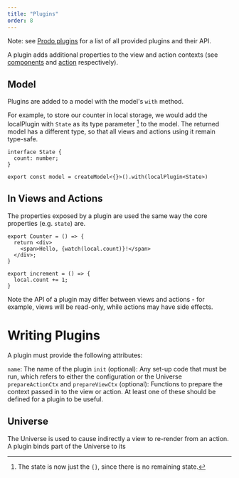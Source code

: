 ```yaml
---
title: "Plugins"
order: 8
---
```


Note: see [Prodo plugins](./prodo-plugins) for a list of all provided plugins
and their API.

A plugin adds additional properties to the view and action contexts (see
[components](./components) and [action](./actions) respectively).

## Model

Plugins are added to a model with the model's `with` method.

For example, to store our counter in local storage, we would add the localPlugin
with `State` as its type parameter [^1] to the model. The returned model has a
different type, so that all views and actions using it remain type-safe.

```tsx
interface State {
  count: number;
}

export const model = createModel<{}>().with(localPlugin<State>)
```

[^1]: The state is now just the `{}`, since there is no remaining state.

## In Views and Actions

The properties exposed by a plugin are used the same way the core
properties (e.g. `state`) are.

```tsx
export Counter = () => {
  return <div>
    <span>Hello, {watch(local.count)}!</span>
  </div>;
}

export increment = () => {
  local.count += 1;
}
```

Note the API of a plugin may differ between views and actions - for example,
views will be read-only, while actions may have side effects.

# Writing Plugins

A plugin must provide the following attributes:

`name`: The name of the plugin
`init` (optional): Any set-up code that must be run, which refers to either the
configuration or the Universe
`prepareActionCtx` and `prepareViewCtx` (optional): Functions to prepare the
context passed in to the view or action. At least one of these should be defined
for a plugin to be useful.

## Universe

The Universe is used to cause indirectly a view to re-render from an action. A
plugin binds part of the Universe to its 
